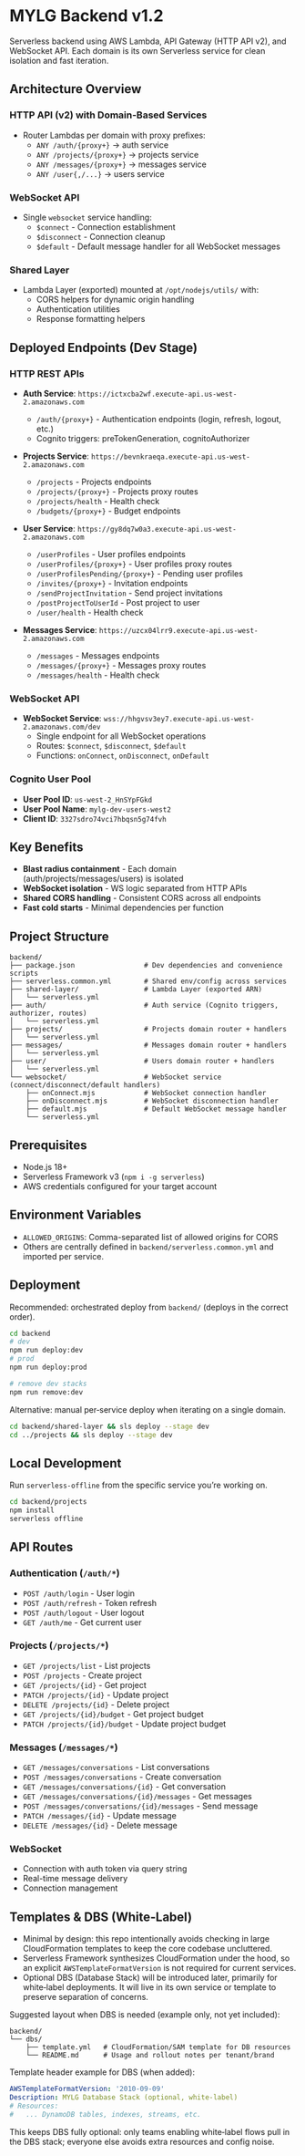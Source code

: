 # MYLG Backend v1.2

Serverless backend using AWS Lambda, API Gateway (HTTP API v2), and WebSocket API. Each domain is its own Serverless service for clean isolation and fast iteration.

## Architecture Overview

### HTTP API (v2) with Domain-Based Services
- Router Lambdas per domain with proxy prefixes:
  - `ANY /auth/{proxy+}` → auth service
  - `ANY /projects/{proxy+}` → projects service
  - `ANY /messages/{proxy+}` → messages service
  - `ANY /user{,/...}` → users service

### WebSocket API
- Single `websocket` service handling:
  - `$connect` - Connection establishment
  - `$disconnect` - Connection cleanup
  - `$default` - Default message handler for all WebSocket messages

### Shared Layer
- Lambda Layer (exported) mounted at `/opt/nodejs/utils/` with:
  - CORS helpers for dynamic origin handling
  - Authentication utilities
  - Response formatting helpers

## Deployed Endpoints (Dev Stage)

### HTTP REST APIs
- **Auth Service**: `https://ictxcba2wf.execute-api.us-west-2.amazonaws.com`
  - `/auth/{proxy+}` - Authentication endpoints (login, refresh, logout, etc.)
  - Cognito triggers: preTokenGeneration, cognitoAuthorizer

- **Projects Service**: `https://bevnkraeqa.execute-api.us-west-2.amazonaws.com`
  - `/projects` - Projects endpoints
  - `/projects/{proxy+}` - Projects proxy routes
  - `/projects/health` - Health check
  - `/budgets/{proxy+}` - Budget endpoints

- **User Service**: `https://gy8dq7w0a3.execute-api.us-west-2.amazonaws.com`
  - `/userProfiles` - User profiles endpoints
  - `/userProfiles/{proxy+}` - User profiles proxy routes
  - `/userProfilesPending/{proxy+}` - Pending user profiles
  - `/invites/{proxy+}` - Invitation endpoints
  - `/sendProjectInvitation` - Send project invitations
  - `/postProjectToUserId` - Post project to user
  - `/user/health` - Health check

- **Messages Service**: `https://uzcx04lrr9.execute-api.us-west-2.amazonaws.com`
  - `/messages` - Messages endpoints
  - `/messages/{proxy+}` - Messages proxy routes
  - `/messages/health` - Health check

### WebSocket API
- **WebSocket Service**: `wss://hhgvsv3ey7.execute-api.us-west-2.amazonaws.com/dev`
  - Single endpoint for all WebSocket operations
  - Routes: `$connect`, `$disconnect`, `$default`
  - Functions: `onConnect`, `onDisconnect`, `onDefault`

### Cognito User Pool
- **User Pool ID**: `us-west-2_HnSYpFGkd`
- **User Pool Name**: `mylg-dev-users-west2`
- **Client ID**: `3327sdro74vci7hbqsn5g74fvh`

## Key Benefits

- **Blast radius containment** - Each domain (auth/projects/messages/users) is isolated
- **WebSocket isolation** - WS logic separated from HTTP APIs
- **Shared CORS handling** - Consistent CORS across all endpoints
- **Fast cold starts** - Minimal dependencies per function

## Project Structure

```
backend/
├── package.json                 # Dev dependencies and convenience scripts
├── serverless.common.yml        # Shared env/config across services
├── shared-layer/                # Lambda Layer (exported ARN)
│   └── serverless.yml
├── auth/                        # Auth service (Cognito triggers, authorizer, routes)
│   └── serverless.yml
├── projects/                    # Projects domain router + handlers
│   └── serverless.yml
├── messages/                    # Messages domain router + handlers
│   └── serverless.yml
├── user/                        # Users domain router + handlers
│   └── serverless.yml
└── websocket/                   # WebSocket service (connect/disconnect/default handlers)
    ├── onConnect.mjs            # WebSocket connection handler
    ├── onDisconnect.mjs         # WebSocket disconnection handler
    ├── default.mjs              # Default WebSocket message handler
    └── serverless.yml
```

## Prerequisites

- Node.js 18+
- Serverless Framework v3 (`npm i -g serverless`)
- AWS credentials configured for your target account

## Environment Variables

- `ALLOWED_ORIGINS`: Comma-separated list of allowed origins for CORS
- Others are centrally defined in `backend/serverless.common.yml` and imported per service.

## Deployment

Recommended: orchestrated deploy from `backend/` (deploys in the correct order).

```bash
cd backend
# dev
npm run deploy:dev
# prod
npm run deploy:prod

# remove dev stacks
npm run remove:dev
```

Alternative: manual per‑service deploy when iterating on a single domain.

```bash
cd backend/shared-layer && sls deploy --stage dev
cd ../projects && sls deploy --stage dev
```

## Local Development

Run `serverless-offline` from the specific service you’re working on.

```bash
cd backend/projects
npm install
serverless offline
```

## API Routes

### Authentication (`/auth/*`)
- `POST /auth/login` - User login
- `POST /auth/refresh` - Token refresh
- `POST /auth/logout` - User logout
- `GET /auth/me` - Get current user

### Projects (`/projects/*`)
- `GET /projects/list` - List projects
- `POST /projects` - Create project
- `GET /projects/{id}` - Get project
- `PATCH /projects/{id}` - Update project
- `DELETE /projects/{id}` - Delete project
- `GET /projects/{id}/budget` - Get project budget
- `PATCH /projects/{id}/budget` - Update project budget

### Messages (`/messages/*`)
- `GET /messages/conversations` - List conversations
- `POST /messages/conversations` - Create conversation
- `GET /messages/conversations/{id}` - Get conversation
- `GET /messages/conversations/{id}/messages` - Get messages
- `POST /messages/conversations/{id}/messages` - Send message
- `PATCH /messages/{id}` - Update message
- `DELETE /messages/{id}` - Delete message

### WebSocket
- Connection with auth token via query string
- Real-time message delivery
- Connection management

## Templates & DBS (White‑Label)

- Minimal by design: this repo intentionally avoids checking in large CloudFormation templates to keep the core codebase uncluttered.
- Serverless Framework synthesizes CloudFormation under the hood, so an explicit `AWSTemplateFormatVersion` is not required for current services.
- Optional DBS (Database Stack) will be introduced later, primarily for white‑label deployments. It will live in its own service or template to preserve separation of concerns.

Suggested layout when DBS is needed (example only, not yet included):

```
backend/
└── dbs/
    ├── template.yml   # CloudFormation/SAM template for DB resources
    └── README.md      # Usage and rollout notes per tenant/brand
```

Template header example for DBS (when added):

```yaml
AWSTemplateFormatVersion: '2010-09-09'
Description: MYLG Database Stack (optional, white‑label)
# Resources:
#   ... DynamoDB tables, indexes, streams, etc.
```

This keeps DBS fully optional: only teams enabling white‑label flows pull in the DBS stack; everyone else avoids extra resources and config noise.

